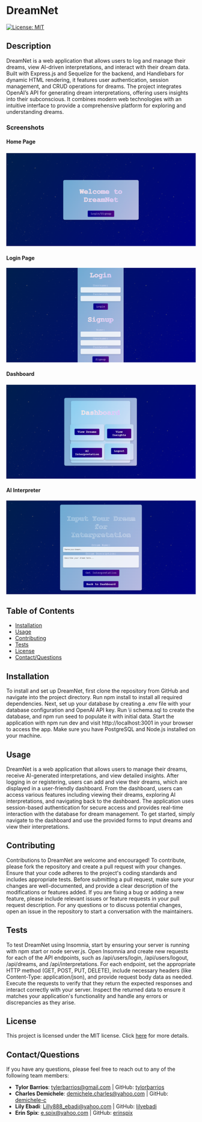 # DreamNet

[![License: MIT](https://img.shields.io/badge/License-MIT-brightgreen.svg)](https://opensource.org/licenses/MIT)

## Description

DreamNet is a web application that allows users to log and manage their dreams, view AI-driven interpretations, and interact with their dream data. Built with Express.js and Sequelize for the backend, and Handlebars for dynamic HTML rendering, it features user authentication, session management, and CRUD operations for dreams. The project integrates OpenAI’s API for generating dream interpretations, offering users insights into their subconscious. It combines modern web technologies with an intuitive interface to provide a comprehensive platform for exploring and understanding dreams.

### Screenshots

#### Home Page
![Home Page](public/images/homepage.png)

#### Login Page
![Login Page](public/images/loginpage.png)

#### Dashboard
![Dashboard](public/images/dashboard.png)

#### AI Interpreter
![AI Interpreter](public/images/ai.png)

## Table of Contents

- [Installation](#installation)
- [Usage](#usage)
- [Contributing](#contributing)
- [Tests](#tests)
- [License](#license)
- [Contact/Questions](#questions)
## Installation

To install and set up DreamNet, first clone the repository from GitHub and navigate into the project directory. Run npm install to install all required dependencies. Next, set up your database by creating a .env file with your database configuration and OpenAI API key. Run \i schema.sql to create the database, and npm run seed to populate it with initial data. Start the application with npm run dev and visit http://localhost:3001 in your browser to access the app. Make sure you have PostgreSQL and Node.js installed on your machine.

## Usage

DreamNet is a web application that allows users to manage their dreams, receive AI-generated interpretations, and view detailed insights. After logging in or registering, users can add and view their dreams, which are displayed in a user-friendly dashboard. From the dashboard, users can access various features including viewing their dreams, exploring AI interpretations, and navigating back to the dashboard. The application uses session-based authentication for secure access and provides real-time interaction with the database for dream management. To get started, simply navigate to the dashboard and use the provided forms to input dreams and view their interpretations.

## Contributing

Contributions to DreamNet are welcome and encouraged! To contribute, please fork the repository and create a pull request with your changes. Ensure that your code adheres to the project's coding standards and includes appropriate tests. Before submitting a pull request, make sure your changes are well-documented, and provide a clear description of the modifications or features added. If you are fixing a bug or adding a new feature, please include relevant issues or feature requests in your pull request description. For any questions or to discuss potential changes, open an issue in the repository to start a conversation with the maintainers.

## Tests

To test DreamNet using Insomnia, start by ensuring your server is running with npm start or node server.js. Open Insomnia and create new requests for each of the API endpoints, such as /api/users/login, /api/users/logout, /api/dreams, and /api/interpretations. For each endpoint, set the appropriate HTTP method (GET, POST, PUT, DELETE), include necessary headers (like Content-Type: application/json), and provide request body data as needed. Execute the requests to verify that they return the expected responses and interact correctly with your server. Inspect the returned data to ensure it matches your application's functionality and handle any errors or discrepancies as they arise.


## License

This project is licensed under the MIT license. Click [here](https://opensource.org/licenses/MIT) for more details.

## Contact/Questions

If you have any questions, please feel free to reach out to any of the following team members:

- **Tylor Barrios**: [tylerbarrios@gmail.com](mailto:tylerbarrios@gmail.com) | GitHub: [tylorbarrios](https://github.com/tylorbarrios)
- **Charles Demichele**: [demichele.charles@yahoo.com](mailto:demichele.charles@yahoo.com) | GitHub: [demichele-c](https://github.com/demichele-c)
- **Lily Ebadi**: [Lilly888_ebadi@yahoo.com](mailto:Lilly888_ebadi@yahoo.com) | GitHub: [lilyebadi](https://github.com/lilyebadi)
- **Erin Spix**: [e.spix@yahoo.com](mailto:e.spix@yahoo.com) | GitHub: [erinspix](https://github.com/erinspix)


